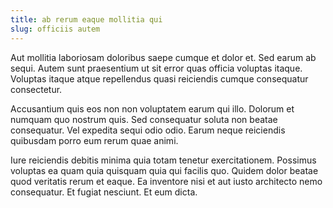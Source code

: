 ```yaml
---
title: ab rerum eaque mollitia qui
slug: officiis autem
---
```


Aut mollitia laboriosam doloribus saepe cumque et dolor et. Sed earum ab sequi. Autem sunt praesentium ut sit error quas officia voluptas itaque. Voluptas itaque atque repellendus quasi reiciendis cumque consequatur consectetur.

Accusantium quis eos non non voluptatem earum qui illo. Dolorum et numquam quo nostrum quis. Sed consequatur soluta non beatae consequatur. Vel expedita sequi odio odio. Earum neque reiciendis quibusdam porro eum rerum quae animi.

Iure reiciendis debitis minima quia totam tenetur exercitationem. Possimus voluptas ea quam quia quisquam quia qui facilis quo. Quidem dolor beatae quod veritatis rerum et eaque. Ea inventore nisi et aut iusto architecto nemo consequatur. Et fugiat nesciunt. Et eum dicta.

